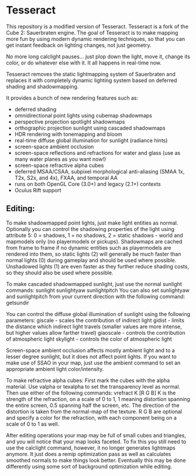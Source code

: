 # Tesseract

This repository is a modified version of Tesseract. Tesseract is a fork of the Cube 2: Sauerbraten engine.
The goal of Tesseract is to make mapping more fun by using modern dynamic rendering techniques, so
that you can get instant feedback on lighting changes, not just geometry.

No more long calclight pauses... just plop down the light, move it, change its
color, or do whatever else with it. It all happens in real-time now.

Tesseract removes the static lightmapping system of Sauerbraten and replaces
it with completely dynamic lighting system based on deferred shading and
shadowmapping.

It provides a bunch of new rendering features such as:

* deferred shading
* omnidirectional point lights using cubemap shadowmaps
* perspective projection spotlight shadowmaps
* orthographic projection sunlight using cascaded shadowmaps
* HDR rendering with tonemapping and bloom
* real-time diffuse global illumination for sunlight (radiance hints)
* screen-space ambient occlusion
* screen-space reflections and refractions for water and glass (use as many water planes as you want now!)
* screen-space refractive alpha cubes
* deferred MSAA/CSAA, subpixel morphological anti-aliasing (SMAA 1x, T2x, S2x, and 4x), FXAA, and temporal AA
* runs on both OpenGL Core (3.0+) and legacy (2.1+) contexts
* Oculus Rift support

## Editing:

To make shadowmapped point lights, just make light entities as normal. Optionally you can control the shadowing properties of the light using attribute 5: 0 = shadows, 1 = no shadows, 2 = static shadows - world and mapmodels only (no playermodels or pickups). Shadowmaps are cached from frame to frame if no dynamic entities such as playermodels are rendered into them, so static lights (2) will generally be much faster than normal lights (0) during gameplay and should be used where possible. Unshadowed lights (1) are even faster as they further reduce shading costs, so they should also be used where possible.

To make cascaded shadowmapped sunlight, just use the normal sunlight commands:
sunlight
sunlightyaw
sunlightpitch
You can also set sunlightyaw and sunlightpitch from your current direction with the following command:
getsundir

You can control the diffuse global illumination of sunlight using the following parameters:
giscale - scales the contribution of indirect light
gidist - limits the distance which indirect light travels (smaller values are more intense, but higher values allow farther travel)
giaoscale - controls the contribution of atmospheric light
skylight - controls the color of atmospheric light

Screen-space ambient occlusion affects mostly ambient light and to a lesser degree sunlight,
but it does not affect point lights. If you want to make use of SSAO in your map, just use 
the ambient command to set an appropriate ambient light color/intensity.

To make refractive alpha cubes:
First mark the cubes with the alpha material. Use valpha or texalpha to set the transparency level as normal.
Then use either of the following commands:
vrefract K [R G B]
K is the strength of the refraction, on a scale of 0 to 1, 1 meaning distortion spanning the entire screen, 0.5 spanning half the screen, etc.
The direction of the distortion is taken from the normal-map of the texture.
R G B are optional and specify a color for the refraction, with each component being on a scale of 0 to 1 as well.

After editing operations your map may be full of small cubes and triangles, and you will notice that your map looks faceted.
To fix this you still need to use the calclight command, however, it no longer generates lightmaps anymore.
It just does a remip optimization pass as well as calculates smoothed normals to make things look better.
Eventually this may be done differently using some sort of background optimization while editing.

